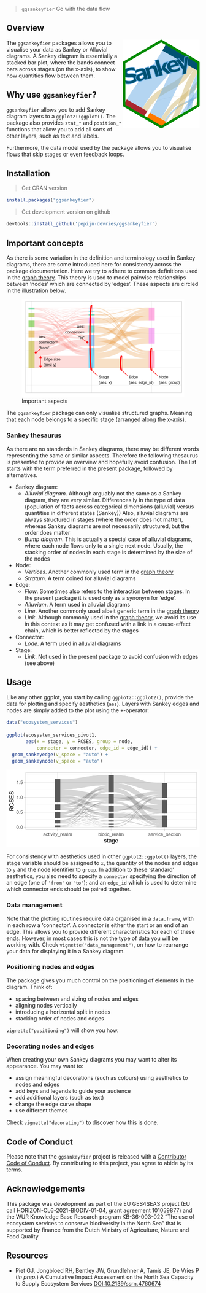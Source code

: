 
> `ggsankeyfier` Go with the data flow

## Overview

<img src="man/figures/logo.png" align="right" alt = "logo" />

The `ggsankeyfier` packages allows you to visualise your data as Sankey
or Alluvial diagrams. A Sankey diagram is essentially a stacked bar
plot, where the bands connect bars across stages (on the x-axis), to
show how quantities flow between them.

## Why use `ggsankeyfier`?

`ggsankeyfier` allows you to add Sankey diagram layers to a
`ggplot2::ggplot()`. The package also provides `stat_*` and `position_*`
functions that allow you to add all sorts of other layers, such as text
and labels.

Furthermore, the data model used by the package allows you to visualise
flows that skip stages or even feedback loops.

## Installation

> Get CRAN version

``` r
install.packages("ggsankeyfier")
```

> Get development version on github

``` r
devtools::install_github('pepijn-devries/ggsankeyfier')
```

## Important concepts

As there is some variation in the definition and terminology used in
Sankey diagrams, there are some introduced here for consistency across
the package documentation. Here we try to adhere to common definitions
used in the [graph theory](https://en.wikipedia.org/wiki/Graph_theory).
This theory is used to model pairwise relationships between ‘nodes’
which are connected by ‘edges’. These aspects are circled in the
illustration below.

<figure>
<img src="man/figures/important_aspects.svg" alt="Important aspects" />
<figcaption aria-hidden="true">Important aspects</figcaption>
</figure>

The `ggsankeyfier` package can only visualise structured graphs. Meaning
that each node belongs to a specific stage (arranged along the x-axis).

### Sankey thesaurus

As there are no standards in Sankey diagrams, there may be different
words representing the same or similar aspects. Therefore the following
thesaurus is presented to provide an overview and hopefully avoid
confusion. The list starts with the term preferred in the present
package, followed by alternatives.

- Sankey diagram:
  - *Alluvial diagram*. Although arguably not the same as a Sankey
    diagram, they are very similar. Differences ly in the type of data
    (population of facts across categorical dimensions (alluvial) versus
    quantities in different states (Sankey)) Also, alluvial diagrams are
    always structured in stages (where the order does not matter),
    whereas Sankey diagrams are not necessarily structured, but the
    order does matter
    <!-- See also  http://www.datasmith.org/2020/05/02/alluvial-plots-vs-sankey-diagrams and
      https://datavizcatalogue.com/blog/sankey-diagrams-parallel-sets-alluvial-diagrams-whats-the-difference/ -->
  - *Bump diagram*. This is actually a special case of alluvial
    diagrams, where each node flows only to a single next node. Usually,
    the stacking order of nodes in each stage is determined by the size
    of the nodes
- Node:
  - *Vertices*. Another commonly used term in the [graph
    theory](https://en.wikipedia.org/wiki/Graph_theory)
  - *Stratum*. A term coined for alluvial diagrams
- Edge:
  - *Flow*. Sometimes also refers to the interaction between stages. In
    the present package it is used only as a synonym for ‘edge’.
  - *Alluvium*. A term used in alluvial diagrams
  - *Line*. Another commonly used albeit generic term in the [graph
    theory](https://en.wikipedia.org/wiki/Graph_theory)
  - *Link*. Although commonly used in the [graph
    theory](https://en.wikipedia.org/wiki/Graph_theory), we avoid its
    use in this context as it may get confused with a link in a
    cause-effect chain, which is better reflected by the stages
- Connector:
  - *Lode*. A term used in alluvial diagrams
- Stage:
  - *Link*. Not used in the present package to avoid confusion with
    edges (see above)

## Usage

Like any other ggplot, you start by calling `ggplot2::ggplot2()`,
provide the data for plotting and specify aesthetics (`aes`). Layers
with Sankey edges and nodes are simply added to the plot using the
`+`-operator:

``` r
data("ecosystem_services")

ggplot(ecosystem_services_pivot1,
       aes(x = stage, y = RCSES, group = node,
           connector = connector, edge_id = edge_id)) +
  geom_sankeyedge(v_space = "auto") +
  geom_sankeynode(v_space = "auto")
```

![](man/figures/README-general_illustration-1.svg)<!-- -->

For consistency with aesthetics used in other `ggplot2::ggplot()`
layers, the stage variable should be assigned to `x`, the quantity of
the nodes and edges to `y` and the node identifier to `group`. In
addition to these ‘standard’ aesthetics, you also need to specify a
`connector` specifying the direction of an edge (one of `'from'` or
`'to'`); and an `edge_id` which is used to determine which connector
ends should be paired together.

### Data management

Note that the plotting routines require data organised in a
`data.frame`, with in each row a ‘connector’. A connector is either the
start or an end of an edge. This allows you to provide different
characteristics for each of these ends. However, in most cases this is
not the type of data you will be working with. Check
`vignette("data_management")`, on how to rearrange your data for
displaying it in a Sankey diagram.

### Positioning nodes and edges

The package gives you much control on the positioning of elements in the
diagram. Think of:

- spacing between and sizing of nodes and edges
- aligning nodes vertically
- introducing a horizontal split in nodes
- stacking order of nodes and edges

`vignette("positioning")` will show you how.

### Decorating nodes and edges

When creating your own Sankey diagrams you may want to alter its
appearance. You may want to:

- assign meaningful decorations (such as colours) using aesthetics to
  nodes and edges
- add keys and legends to guide your audience
- add additional layers (such as text)
- change the edge curve shape
- use different themes

Check `vignette("decorating")` to discover how this is done.

## Code of Conduct

Please note that the `ggsankeyfier` project is released with a
[Contributor Code of
Conduct](https://contributor-covenant.org/version/2/1/CODE_OF_CONDUCT.html).
By contributing to this project, you agree to abide by its terms.

## Acknowledgements

This package was development as part of the EU GES4SEAS project (EU call
HORIZON-CL6-2021-BIODIV-01-04, grant agreement
[101059877](https://doi.org/10.3030/101059877)) and the WUR Knowledge
Base Research program KB-36-003-022 “The use of ecosystem services to
conserve biodiversity in the North Sea” that is supported by finance
from the Dutch Ministry of Agriculture, Nature and Food Quality

## Resources

- Piet GJ, Jongbloed RH, Bentley JW, Grundlehner A, Tamis JE, De Vries P
  (*in prep.*) A Cumulative Impact Assessment on the North Sea Capacity
  to Supply Ecosystem Services
  [DOI:10.2139/ssrn.4760674](http://dx.doi.org/10.2139/ssrn.4760674)
